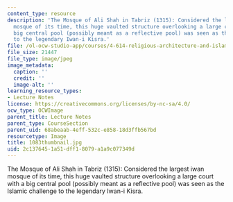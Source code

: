 ```yaml
---
content_type: resource
description: 'The Mosque of Ali Shah in Tabriz (1315): Considered the largest iwan
  mosque of its time, this huge vaulted structure overlooking a large court with a
  big central pool (possibly meant as a reflective pool) was seen as the Islamic challenge
  to the legendary Iwan-i Kisra.'
file: /ol-ocw-studio-app/courses/4-614-religious-architecture-and-islamic-cultures-fall-2002/2c1376451a51dff18079a1a9c077349d_1083thumbnail.jpg
file_size: 21447
file_type: image/jpeg
image_metadata:
  caption: ''
  credit: ''
  image-alt: ''
learning_resource_types:
- Lecture Notes
license: https://creativecommons.org/licenses/by-nc-sa/4.0/
ocw_type: OCWImage
parent_title: Lecture Notes
parent_type: CourseSection
parent_uid: 68abeaab-4eff-532c-e858-18d3ffb567bd
resourcetype: Image
title: 1083thumbnail.jpg
uid: 2c137645-1a51-dff1-8079-a1a9c077349d
---
```

The Mosque of Ali Shah in Tabriz (1315): Considered the largest iwan mosque of its time, this huge vaulted structure overlooking a large court with a big central pool (possibly meant as a reflective pool) was seen as the Islamic challenge to the legendary Iwan-i Kisra.